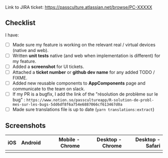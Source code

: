 Link to JIRA ticket: https://passculture.atlassian.net/browse/PC-XXXXX

## Checklist

I have:

- [ ] Made sure my feature is working on the relevant real / virtual devices (native and web).
- [ ] Written **unit tests** native (and web when implementation is different) for my feature.
- [ ] Added a **screenshot** for UI tickets.
- [ ] Attached a **ticket number** or **github dev name** for any added TODO / FIXME.
- [ ] Added new reusable components to **AppComponents** page and communicate to the team on slack.
- [ ] If my PR is a bugfix, I add the link of the "résolution de problème sur le bug" : `https://www.notion.so/passcultureapp/R-solution-de-probl-mes-sur-les-bugs-5dd6df8f6a754e6887066cf613467d0a`
- [ ] Made sure translations file is up to date (`yarn translations:extract`)

## Screenshots

| iOS | Android | Mobile - Chrome | Desktop - Chrome | Desktop - Safari |
| --: | ------: | --------------: | ---------------: | ---------------: |
|     |         |                 |                  |                  |
